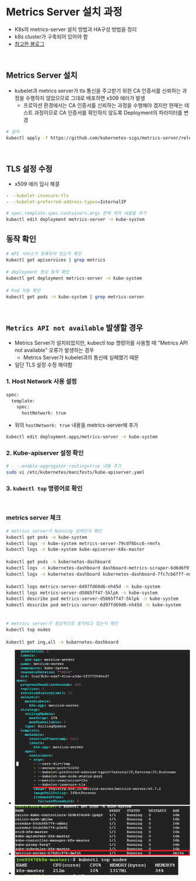 # Metrics Server 설치 과정
* K8s의 metrics-server 설치 방법과 HA구성 방법을 정리
* k8s cluster가 구축되어 있어야 함
* [참고한 블로그](https://nangman14.tistory.com/81#3.%20Metrics-server%EB%A5%BC%20%EB%8D%94%20%EC%9E%98%20%EC%9D%B4%EC%9A%A9%ED%95%98%EA%B8%B0-1)

<br>

## Metrics Server 설치
* kubelet과 metrics server가 tls 통신을 주고받기 위한 CA 인증서를 신뢰하는 과정을 수행하지 않았으므로 그대로 배포하면 x509 에러가 발생
  * 프로덕션 환경에서는 CA 인증서를 신뢰하는 과정을 수행해야 겠지만 현재는 테스트 과정이므로 CA 인증서를 확인하지 않도록 Deployment의 파라미터를 변경
```sh
# 설치
kubectl apply -f https://github.com/kubernetes-sigs/metrics-server/releases/latest/download/components.yaml
```

<br>

## TLS 설정 수정
* x509 에러 임시 해결
```sh
- --kubelet-insecure-tls
- --kubelet-preferred-address-types=InternalIP
```

```sh
# spec.template.spec.containers.args 란에 위의 내용을 추가
kubectl edit deployment metrics-server -n kube-system
```

## 동작 확인
```sh
# API 서비스가 등록되어 있는지 확인
kubectl get apiservices | grep metrics

# deployment 정상 동작 확인
kubectl get deployment metrics-server -n kube-system

# Pod 작동 확인
kubectl get pods -n kube-system | grep metrics-server
```

<br>

## `Metrics API not available` 발생할 경우
* Metrics Server가 설치되었지만, kubectl top 명령어를 사용할 때 "Metrics API not available" 오류가 발생하는 경우
  * Metrics Server가 kubelet과의 통신에 실패했기 때문
* 일단 TLS 설정 수정 해야함

### 1. Host Network 사용 설정

```sh
spec:
  template:
    spec:
      hostNetwork: true
```

* 위의 `hostNetwork: true` 내용을 metrics-server에 추가
```sh
kubectl edit deployment.apps/metrics-server -n kube-system
```

### 2. Kube-apiserver 설정 확인
```sh
# - --enable-aggregator-routing=true 내용 추가
sudo vi /etc/kubernetes/manifests/kube-apiserver.yaml
```

### 3. `kubectl top` 명령어로 확인

<br>

### metrics server 체크
```sh
# metrics server가 Running 상태인지 확인
kubectl get pods -n kube-system
kubectl logs -n kube-system metrics-server-79cdf6bcc6-rmnfx
kubectl logs -n kube-system kube-apiserver-k8s-master

kubectl get pods -n kubernetes-dashboard
kubectl logs -n kubernetes-dashboard dashboard-metrics-scraper-6d6d6f9fc7-2qj46
kubectl logs -n kubernetes-dashboard kubernetes-dashboard-7fc7cb6fff-nnx9m

kubectl logs metrics-server-6d97fd69d6-nh45d -n kube-system
kubectl logs metrics-server-d5865ff47-5klpk -n kube-system
kubectl describe pod metrics-server-d5865ff47-5klpk -n kube-system
kubectl describe pod metrics-server-6d97fd69d6-nh45d -n kube-system


# metrics server가 정상적으로 동작하고 있는지 확인
kubectl top nodes

kubectl get ing,all -n kubernetes-dashboard
```
* ![](2024-11-29-10-12-28.png)
* ![](2024-11-29-10-15-00.png)
* ![](2024-11-29-10-17-18.png)